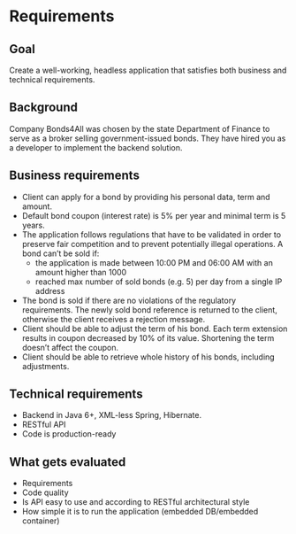 # Requirements

## Goal

Create a well-working, headless application that satisfies both business and technical requirements.

## Background

Company Bonds4All was chosen by the state Department of Finance to serve as a broker selling government-issued bonds.
They have hired you as a developer to implement the backend solution.

## Business requirements

- Client can apply for a bond by providing his personal data, term and amount.
- Default bond coupon (interest rate) is 5% per year and minimal term is 5 years.
- The application follows regulations that have to be validated in order to preserve fair competition
    and to prevent potentially illegal operations. A bond can’t be sold if:
    - the application is made between 10:00 PM and 06:00 AM with an amount higher than 1000
    - reached max number of sold bonds (e.g. 5) per day from a single IP address
- The bond is sold if there are no violations of the regulatory requirements.
    The newly sold bond reference is returned to the client, otherwise the client receives a rejection message.
- Client should be able to adjust the term of his bond.
    Each term extension results in coupon decreased by 10% of its value.
    Shortening the term doesn’t affect the coupon.
- Client should be able to retrieve whole history of his bonds, including adjustments.

## Technical requirements 

- Backend in Java 6+, XML-less Spring, Hibernate. 
- RESTful API 
- Code is production-ready 

## What gets evaluated 

- Requirements 
- Code quality 
- Is API easy to use and according to RESTful architectural style 
- How simple it is to run the application (embedded DB/embedded container)
